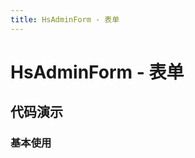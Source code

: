 ```yaml
---
title: HsAdminForm - 表单
---
```


# HsAdminForm - 表单

## 代码演示

### 基本使用

<code src="../demos/base.tsx"  background="var(--main-bg-color)" oldtitle="基本使用" ></code>
